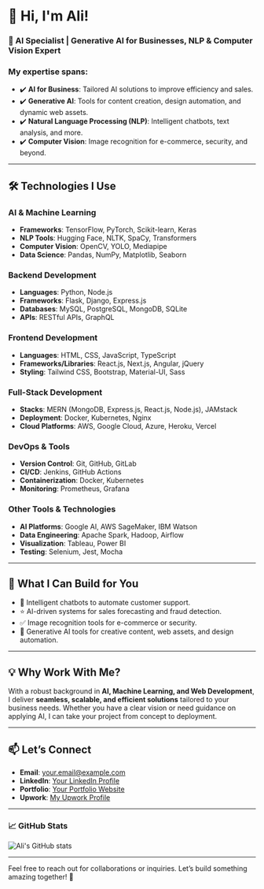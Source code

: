 # 👋 Hi, I'm Ali!

### 🚀 AI Specialist | Generative AI for Businesses, NLP & Computer Vision Expert

### My expertise spans:
- ✔️ **AI for Business**: Tailored AI solutions to improve efficiency and sales.
- ✔️ **Generative AI**: Tools for content creation, design automation, and dynamic web assets.
- ✔️ **Natural Language Processing (NLP)**: Intelligent chatbots, text analysis, and more.
- ✔️ **Computer Vision**: Image recognition for e-commerce, security, and beyond.

---

## 🛠️ **Technologies I Use**

### **AI & Machine Learning**
- **Frameworks**: TensorFlow, PyTorch, Scikit-learn, Keras
- **NLP Tools**: Hugging Face, NLTK, SpaCy, Transformers
- **Computer Vision**: OpenCV, YOLO, Mediapipe
- **Data Science**: Pandas, NumPy, Matplotlib, Seaborn

### **Backend Development**
- **Languages**: Python, Node.js
- **Frameworks**: Flask, Django, Express.js
- **Databases**: MySQL, PostgreSQL, MongoDB, SQLite
- **APIs**: RESTful APIs, GraphQL

### **Frontend Development**
- **Languages**: HTML, CSS, JavaScript, TypeScript
- **Frameworks/Libraries**: React.js, Next.js, Angular, jQuery
- **Styling**: Tailwind CSS, Bootstrap, Material-UI, Sass

### **Full-Stack Development**
- **Stacks**: MERN (MongoDB, Express.js, React.js, Node.js), JAMstack
- **Deployment**: Docker, Kubernetes, Nginx
- **Cloud Platforms**: AWS, Google Cloud, Azure, Heroku, Vercel

### **DevOps & Tools**
- **Version Control**: Git, GitHub, GitLab
- **CI/CD**: Jenkins, GitHub Actions
- **Containerization**: Docker, Kubernetes
- **Monitoring**: Prometheus, Grafana

### **Other Tools & Technologies**
- **AI Platforms**: Google AI, AWS SageMaker, IBM Watson
- **Data Engineering**: Apache Spark, Hadoop, Airflow
- **Visualization**: Tableau, Power BI
- **Testing**: Selenium, Jest, Mocha


---

## 🌟 **What I Can Build for You**
- 🥇 Intelligent chatbots to automate customer support.
- ⭐ AI-driven systems for sales forecasting and fraud detection.
- ✅ Image recognition tools for e-commerce or security.
- 🥇 Generative AI tools for creative content, web assets, and design automation.

---

## 💡 **Why Work With Me?**
With a robust background in **AI, Machine Learning, and Web Development**, I deliver **seamless, scalable, and efficient solutions** tailored to your business needs. Whether you have a clear vision or need guidance on applying AI, I can take your project from concept to deployment.

---

## 📫 **Let’s Connect**
- **Email**: [your.email@example.com](mailto:your.email@example.com)
- **LinkedIn**: [Your LinkedIn Profile](https://linkedin.com/in/yourprofile)
- **Portfolio**: [Your Portfolio Website](https://yourwebsite.com)
- **Upwork**: [My Upwork Profile](https://upwork.com/freelancers/yourprofile)

---

### 📈 **GitHub Stats**
![Ali's GitHub stats](https://github-readme-stats.vercel.app/api?username=yourusername&show_icons=true&theme=radical)

---

Feel free to reach out for collaborations or inquiries. Let’s build something amazing together! 🚀

